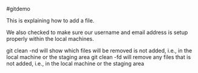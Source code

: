 #gitdemo

This is explaining how to add a file.

We also checked to make sure our username and email address is setup properly within the local machines.

git clean -nd will show which files will be removed is not added, i.e., in the local machine or the staging area
git clean -fd will remove any files that is not added, i.e., in the local machine or the staging area
